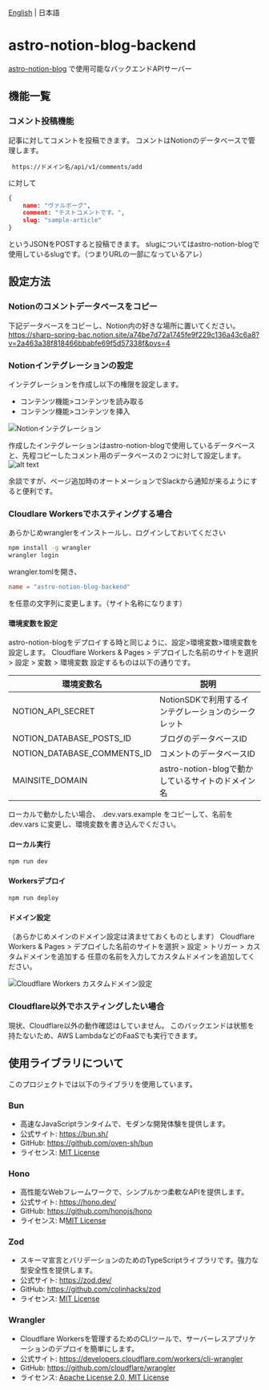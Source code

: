[English](README.md) | 日本語

# astro-notion-blog-backend

[astro-notion-blog](https://github.com/otoyo/astro-notion-blog) で使用可能なバックエンドAPIサーバー

## 機能一覧

### コメント投稿機能

記事に対してコメントを投稿できます。
コメントはNotionのデータベースで管理します。

` https://ドメイン名/api/v1/comments/add`

に対して
```json
{
    name: "ヴァルボーグ",
    comment: "テストコメントです。",
    slug: "sample-article"
}
```
というJSONをPOSTすると投稿できます。
slugについてはastro-notion-blogで使用しているslugです。（つまりURLの一部になっているアレ）

## 設定方法

### Notionのコメントデータベースをコピー

下記データベースをコピーし、Notion内の好きな場所に置いてください。
https://sharp-spring-bac.notion.site/a74be7d72a1745fe9f229c136a43c6a8?v=2a463a38f818466bbabfe69f5d57338f&pvs=4

### Notionインテグレーションの設定

インテグレーションを作成し以下の権限を設定します。
- コンテンツ機能>コンテンツを読み取る
- コンテンツ機能>コンテンツを挿入

![Notionインテグレーション](doc/image.png)

作成したインテグレーションはastro-notion-blogで使用しているデータベースと、先程コピーしたコメント用のデータベースの２つに対して設定します。
![alt text](doc/image2.png)

余談ですが、ページ追加時のオートメーションでSlackから通知が来るようにすると便利です。

### Cloudlare Workersでホスティングする場合

あらかじめwranglerをインストールし、ログインしておいてください
```bash
npm install -g wrangler
wrangler login
```

wrangler.tomlを開き、

```toml
name = "astro-notion-blog-backend"
```

を任意の文字列に変更します。（サイト名称になります）

#### 環境変数を設定

astro-notion-blogをデプロイする時と同じように、設定>環境変数>環境変数を設定します。
Cloudflare Workers & Pages > デプロイした名前のサイトを選択 > 設定 > 変数 > 環境変数
設定するものは以下の通りです。

|環境変数名|説明|
|---|---|
|NOTION_API_SECRET | NotionSDKで利用するインテグレーションのシークレット |
|NOTION_DATABASE_POSTS_ID | ブログのデータベースID |
|NOTION_DATABASE_COMMENTS_ID | コメントのデータベースID |
|MAINSITE_DOMAIN | astro-notion-blogで動かしているサイトのドメイン名 |

ローカルで動かしたい場合、
.dev.vars.example をコピーして、名前を .dev.vars に変更し、環境変数を書き込んでください。

#### ローカル実行

```bash
npm run dev
```

#### Workersデプロイ

```bash
npm run deploy
```

#### ドメイン設定

（あらかじめメインのドメイン設定は済ませておくものとします）
Cloudflare Workers & Pages > デプロイした名前のサイトを選択 > 設定 > トリガー > カスタムドメインを追加する
任意の名前を入力してカスタムドメインを追加してください。

![Cloudflare Workers カスタムドメイン設定](doc/image3.png)

### Cloudflare以外でホスティングしたい場合

現状、Cloudflare以外の動作確認はしていません。
このバックエンドは状態を持たないため、AWS LambdaなどのFaaSでも実行できます。


## 使用ライブラリについて

このプロジェクトでは以下のライブラリを使用しています。

### Bun

- 高速なJavaScriptランタイムで、モダンな開発体験を提供します。
- 公式サイト: https://bun.sh/
- GitHub: https://github.com/oven-sh/bun
- ライセンス: [MIT License](https://github.com/oven-sh/bun/blob/main/LICENSE)

### Hono

- 高性能なWebフレームワークで、シンプルかつ柔軟なAPIを提供します。
- 公式サイト: https://hono.dev/
- GitHub: https://github.com/honojs/hono
- ライセンス: M[MIT License](https://github.com/honojs/hono/blob/main/LICENSE)

### Zod

- スキーマ宣言とバリデーションのためのTypeScriptライブラリです。強力な型安全性を提供します。
- 公式サイト: https://zod.dev/
- GitHub: https://github.com/colinhacks/zod
- ライセンス: [MIT License](https://github.com/colinhacks/zod/blob/master/LICENSE)

### Wrangler

- Cloudflare Workersを管理するためのCLIツールで、サーバーレスアプリケーションのデプロイを簡単にします。
- 公式サイト: https://developers.cloudflare.com/workers/cli-wrangler
- GitHub: https://github.com/cloudflare/wrangler
- ライセンス: [Apache License 2.0, MIT License](https://github.com/cloudflare/wrangler/blob/master/LICENSE)